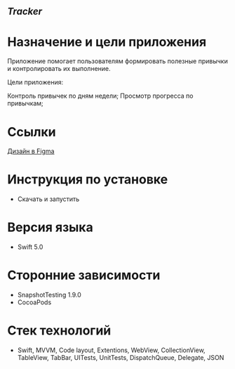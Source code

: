 ## *Tracker*
# Назначение и цели приложения

Приложение помогает пользователям формировать полезные привычки и контролировать их выполнение.

Цели приложения:

Контроль привычек по дням недели;
Просмотр прогресса по привычкам;

# Ссылки

[Дизайн в Figma](https://www.figma.com/file/owAO4CAPTJdpM1BZU5JHv7/Tracker-(YP)?type=design&mode=design&t=2M5Z5GmlghbTAs8a-0)

# Инструкция по установке
- Скачать и запустить

# Версия языка
- Swift 5.0

# Сторонние зависимости
- SnapshotTesting 1.9.0
- CocoaPods

# Стек технологий
- Swift, MVVM, Code layout, Extentions, WebView, CollectionView, 
TableView, TabBar, UITests, UnitTests, DispatchQueue, Delegate, JSON
